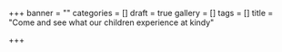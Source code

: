 +++
banner = ""
categories = []
draft = true
gallery = []
tags = []
title = "Come and see what our children experience at kindy"

+++
